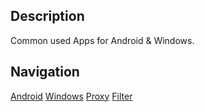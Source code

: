## Description

Common used Apps for Android & Windows.

## Navigation

[Android](https://gitee.com/elfingeek/apps/blob/master/Android.md)	[Windows](https://gitee.com/elfingeek/apps/blob/master/Windows.md)	[Proxy](https://gitee.com/elfingeek/proxy/)	[Filter](https://gitee.com/elfingeek/filter/)	
